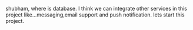 shubham, where is database.
I think we can integrate other services  in this project like...messaging,email support and push notification.
lets start this project.
